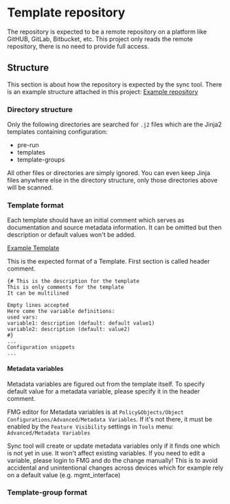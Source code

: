 # Template repository

The repository is expected to be a remote repository on a platform like GitHUB, GitLab, Bitbucket, etc.
This project only reads the remote repository, there is no need to provide full access.

## Structure

This section is about how the repository is expected by the sync tool. There is an example structure attached in this
project: [Example repository](https://github.com/viktorkertesz/fortimanager-template-sync/tree/master/example/repository)

### Directory structure

Only the following directories are searched for ``.j2`` files which are the Jinja2 templates containing configuration:

- pre-run
- templates
- template-groups

All other files or directories are simply ignored. You can even keep Jinja files anywhere else in the directory
structure, only those directories above will be scanned.

### Template format

Each template should have an initial comment which serves as documentation and source metadata information.
It can be omitted but then description or default values won't be added.

[Example Template](https://github.com/viktorkertesz/fortimanager-template-sync/tree/master/example/repository/pre-run/FG101F-init.j2)

This is the expected format of a Template. First section is called header comment.

```jinja2
{# This is the description for the template
This is only comments for the template
It can be multilined

Empty lines accepted
Here come the variable definitions:
used vars:
variable1: description (default: default value1)
variable2: description (default: value2)
#}
...
Configuration snippets
...
```

#### Metadata variables

Metadata variables are figured out from the template itself. To specify default value for a metadata variable, please
specify it in the header comment.

FMG editor for Metadata variables is at
``Policy&Objects/Object Configurations/Advanced/Metadata Variables``. If it's not there, it must be enabled by the
``Feature Visibility`` settings in ``Tools`` menu: ``Advanced/Metadata Variables``

Sync tool will create or update metadata variables only if it finds one which is not yet in use. It won't affect
existing variables. If you need to edit a variable, please login to FMG and do the change manually! This is to avoid
accidental and unintentional changes across devices which for example rely on a default value (e.g. mgmt_interface)

### Template-group format
